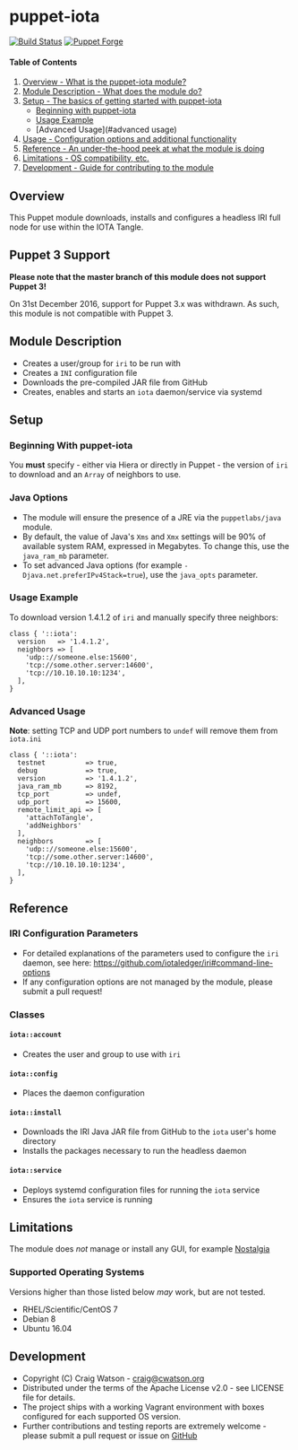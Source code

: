 # puppet-iota

[![Build Status](https://secure.travis-ci.org/craigwatson/puppet-iota.png?branch=master)](http://travis-ci.org/craigwatson/puppet-iota)
[![Puppet Forge](http://img.shields.io/puppetforge/v/CraigWatson1987/iota.svg)](https://forge.puppetlabs.com/CraigWatson1987/iota)

#### Table of Contents

1. [Overview - What is the puppet-iota module?](#overview)
1. [Module Description - What does the module do?](#module-description)
1. [Setup - The basics of getting started with puppet-iota](#setup)
    * [Beginning with puppet-iota](#beginning-with-puppet-iota)
    * [Usage Example](#usage-example)
    * [Advanced Usage](#advanced usage)
1. [Usage - Configuration options and additional functionality](#usage)
1. [Reference - An under-the-hood peek at what the module is doing](#reference)
1. [Limitations - OS compatibility, etc.](#limitations)
1. [Development - Guide for contributing to the module](#development)

## Overview

This Puppet module downloads, installs and configures a headless IRI full node for use within the IOTA Tangle.

## Puppet 3 Support

**Please note that the master branch of this module does not support Puppet 3!**

On 31st December 2016, support for Puppet 3.x was withdrawn. As such, this module is not compatible with Puppet 3.

## Module Description

  * Creates a user/group for `iri` to be run with
  * Creates a `INI` configuration file
  * Downloads the pre-compiled JAR file from GitHub
  * Creates, enables and starts an `iota` daemon/service via systemd

## Setup


### Beginning With puppet-iota

You **must** specify - either via Hiera or directly in Puppet - the version of `iri` to download and an `Array` of neighbors to use.

### Java Options

  * The module will ensure the presence of a JRE via the `puppetlabs/java` module.
  * By default, the value of Java's `Xms` and `Xmx` settings will be 90% of available system RAM, expressed in Megabytes. To change this, use the `java_ram_mb` parameter.
  * To set advanced Java options (for example `-Djava.net.preferIPv4Stack=true`), use the `java_opts` parameter.

### Usage Example

To download version 1.4.1.2 of `iri` and manually specify three neighbors:

```puppet
class { '::iota':
  version   => '1.4.1.2',
  neighbors => [
    'udp:://someone.else:15600',
    'tcp://some.other.server:14600',
    'tcp://10.10.10.10:1234',
  ],
}
```

### Advanced Usage

**Note**: setting TCP and UDP port numbers to `undef` will remove them from `iota.ini`

```puppet
class { '::iota':
  testnet          => true,
  debug            => true,
  version          => '1.4.1.2',
  java_ram_mb      => 8192,
  tcp_port         => undef,
  udp_port         => 15600,
  remote_limit_api => [
    'attachToTangle',
    'addNeighbors'
  ],
  neighbors        => [
    'udp:://someone.else:15600',
    'tcp://some.other.server:14600',
    'tcp://10.10.10.10:1234',
  ],
}
```

## Reference

### IRI Configuration Parameters

  * For detailed explanations of the parameters used to configure the `iri` daemon, see here: https://github.com/iotaledger/iri#command-line-options
  * If any configuration options are not managed by the module, please submit a pull request!

### Classes

#### `iota::account`

  * Creates the user and group to use with `iri`

#### `iota::config`

  * Places the daemon configuration

#### `iota::install`

  * Downloads the IRI Java JAR file from GitHub to the `iota` user's home directory
  * Installs the packages necessary to run the headless daemon

#### `iota::service`

  * Deploys systemd configuration files for running the `iota` service
  * Ensures the `iota` service is running

## Limitations

The module does _not_ manage or install any GUI, for example [Nostalgia](https://github.com/domschiener/nostalgia)

### Supported Operating Systems

Versions higher than those listed below _may_ work, but are not tested.

* RHEL/Scientific/CentOS 7
* Debian 8
* Ubuntu 16.04

## Development

* Copyright (C) Craig Watson - <craig@cwatson.org>
* Distributed under the terms of the Apache License v2.0 - see LICENSE file for details.
* The project ships with a working Vagrant environment with boxes configured for each supported OS version.
* Further contributions and testing reports are extremely welcome - please submit a pull request or issue on [GitHub](https://github.com/craigwatson/puppet-iota)
